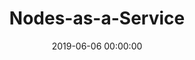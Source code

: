 ---
layout: inner
position: right
title: 'Nodes-as-a-Service'
date: 2019-06-06 00:00:00
categories: portfolio
tags: blockchain eosio design leadership web3
featured_image: '/img/posts/2019-06-06-nodes-as-a-service.png'
project_link: 'https://www.coindesk.com/markets/2018/09/25/early-execs-leave-blockone-the-peter-thiel-backed-crypto-startup-behind-eos/'
button_icon: 'newspaper-o'
button_text: 'Press Release'
lead_text: "<strong>REMIT:</strong> To bring Strongblock's enterprise-grade blockchain infrastructure product suite and DAPP marketplace to life. I led Strongblock's early phase product roadmapping, prototyping, specification drafting, and UX/UI design. I also played a key role in seed round fundraising, creating all company creative assets, yellow pages, pitch decks, and one-pager pitch sheets."
---